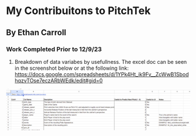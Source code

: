 # My Contribuitons to PitchTek
## By Ethan Carroll

### Work Completed Prior to 12/9/23
1. Breakdown of data variabes by usefullness. The excel doc can be seen in the screenshot below or at the following link: https://docs.google.com/spreadsheets/d/1YPk4Ht_ik9Fv__ZcWwB1SbodhqzvTOse7eczARbWEdk/edit#gid=0

![Featrue Breakdown](images_for_ethans_read_me/feature_breakdown.png)   

